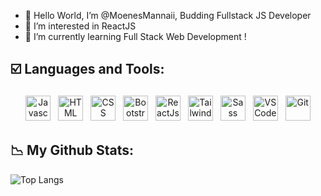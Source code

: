 <!-- ![](https://visitor-badge.laobi.icu/badge?page_id=MoenesMannaii.MoenesMannaii) -->

- 👋 Hello World, I’m @MoenesMannaii, Budding Fullstack JS Developer
- 👀 I’m interested in ReactJS
- 🌱 I’m currently learning Full Stack Web Development !

## ☑️ Languages and Tools:
<p align="center">
<img src="https://www.freepnglogos.com/uploads/javascript-png/javascript-vector-logo-yellow-png-transparent-javascript-vector-12.png" alt="Javascript" height="40" style="vertical-align:top; margin:4px">
<img src="https://cdn-icons-png.flaticon.com/512/732/732212.png" alt="HTML" height="40" style="vertical-align:top; margin:4px">
<img src="https://www.skillreactor.io/css.png" alt="CSS" height="40" style="vertical-align:top; margin:4px">
<img src="https://upload.wikimedia.org/wikipedia/commons/thumb/b/b2/Bootstrap_logo.svg/1200px-Bootstrap_logo.svg.png" alt="Bootstrap" height="40" style="vertical-align:top; margin:4px">
<img src="https://upload.wikimedia.org/wikipedia/commons/thumb/a/a7/React-icon.svg/2300px-React-icon.svg.png" alt="ReactJs" height="40" style="vertical-align:top; margin:4px">
<img src="https://upload.wikimedia.org/wikipedia/commons/thumb/d/d5/Tailwind_CSS_Logo.svg/2048px-Tailwind_CSS_Logo.svg.png" alt="TailwindCss" height="40" style="vertical-align:top; margin:4px">
<img src="https://upload.wikimedia.org/wikipedia/commons/thumb/9/96/Sass_Logo_Color.svg/1280px-Sass_Logo_Color.svg.png" alt="Sass" height="40" style="vertical-align:top; margin:4px">
<img src="https://upload.wikimedia.org/wikipedia/commons/thumb/9/9a/Visual_Studio_Code_1.35_icon.svg/2048px-Visual_Studio_Code_1.35_icon.svg.png" alt="VS Code" height="40" style="vertical-align:top; margin:4px">
<img src="https://git-scm.com/images/logos/downloads/Git-Icon-1788C.png" alt="Git" height="40" style="vertical-align:top; margin:4px">
</p>

## 📉 My Github Stats:

![Top Langs](https://github-readme-stats.vercel.app/api/top-langs/?username=MoenesMannaii&theme=shadow_green)
